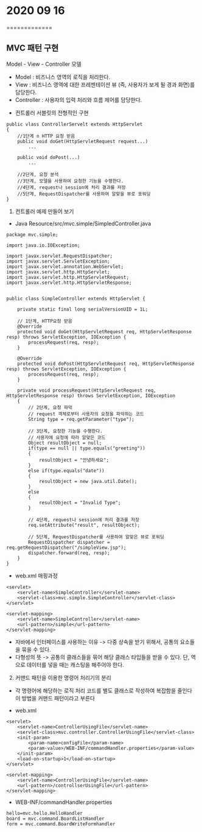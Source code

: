 # 2020 09 16
=============

## MVC 패턴 구현
Model - View - Controller 모델

- Model : 비즈니스 영역의 로직을 처리한다.
- View : 비즈니스 영역에 대한 프레젠테이션 뷰 (즉, 사용자가 보게 될 경과 화면)를 담당한다.
- Controller : 사용자의 입력 처리와 흐름 제어를 담당한다.

* 컨트롤러 서블릿의 전형적인 구현
```
public vlass ControllerServelt extends HttpServlet
{
	//1단계 n HTTP 요청 받음
	public void doGet(HttpServletRequest request...)
		...

	public void doPost(...)
		...

	//2단계, 요청 분석
	//3단계, 모델을 사용하여 요청한 기능을 수행한다.
	//4단계, request나 session에 처리 결과를 저장
	//5단계, RequestDispatcher를 사용하여 알맞을 뷰로 포워딩
}
```

1. 컨트롤러 예제 만들어 보기

* Java Resource/src/mvc.simple/SimpledController.java
```
package mvc.simple;

import java.io.IOException;

import javax.servlet.RequestDispatcher;
import javax.servlet.ServletException;
import javax.servlet.annotation.WebServlet;
import javax.servlet.http.HttpServlet;
import javax.servlet.http.HttpServletRequest;
import javax.servlet.http.HttpServletResponse;


public class SimpleController extends HttpServlet {

	private static final long serialVersionUID = 1L;
	
	// 1단계, HTTP요청 받음
	@Override
	protected void doGet(HttpServletRequest req, HttpServletResponse resp) throws ServletException, IOException {
		processRequest(req, resp);
	}
     
	@Override
	protected void doPost(HttpServletRequest req, HttpServletResponse resp) throws ServletException, IOException {
		processRequest(req, resp);
	}
	
	private void processRequest(HttpServletRequest req, HttpServletResponse resp) throws ServletException, IOException
	{
		// 2단계, 요청 파악
		// request 객체로부터 사용자의 요청을 파악하는 코드
		String type = req.getParameter("type");
		
		// 3단계, 요청한 기능을 수행한다.
		// 사용자에 요청에 따라 알맞은 코드
		Object resultObject = null;
		if(type == null || type.equals("greeting"))
		{
			resultObject = "안녕하세요";
		}
		else if(type.equals("date"))
		{
			resultObject = new java.util.Date();
		}
		else
		{
			resultObject = "Invalid Type";
		}
		
		// 4단계, request나 session에 처리 결과를 저장
		req.setAttribute("result", resultObject);
		
		// 5단계, RequestDispatcher를 사용하여 알맞은 뷰로 포워딩
		RequestDispatcher dispatcher = req.getRequestDispatcher("/simpleView.jsp");
		dispatcher.forward(req, resp);
	}
}

```

* web.xml
매핑과정
```
<servlet>
	<servlet-name>SimpleController</servlet-name>
	<servlet-class>mvc.simple.SimpleController</servlet-class>
</servlet>

<servlet-mapping>
	<servlet-name>SimpleController</servlet-name>
	<url-pattern>/simple</url-pattern>
</servlet-mapping>
```

- 자바에서 인터페이스를 사용하는 이유 -> 다중 상속을 받기 위해서, 공통의 요소들을 묶을 수 있다.
- 다형성의 뜻 -> 공통의 클래스들을 묶어 해당 클래스 타입들을 받을 수 있다. 단, 역으로 데이터를 넣을 때는 캐스팅을 해주어야 한다.


2. 커맨드 패턴을 이용한 명령어 처리기의 분리

- 각 명령어에 해당하는 로직 처리 코드를 별도 클래스로 작성하여 복잡함을 줄인다 이 방법을 커맨드 패턴이라고 부른다

* web.xml
```
<servlet>
	<servlet-name>ControllerUsingFile</servlet-name>
	<servlet-class>mvc.controller.ControllerUsingFile</servlet-class>
	<init-param>
		<param-name>configFile</param-name>
		<param-value>/WEB-INF/commandHandler.properties</param-value>
	</init-param>
	<load-on-startup>1</load-on-startup>
</servlet>

<servlet-mapping>
	<servlet-name>ControllerUsingFile</servlet-name>
	<url-pattern>/controllserUsingFile</url-pattern>
</servlet-mapping>
```

* WEB-INF/commandHandler.properties
```
hello=mvc.hello.HelloHandler
board = mvc.command.BoardListHandler
form = mvc.command.BoardWriteFormhandler
```

